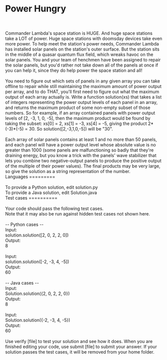 Power Hungry
============
<br>
<br>Commander Lambda's space station is HUGE. And huge space stations take a LOT of power. Huge space stations with doomsday devices take even more power. To help meet the station's power needs, Commander Lambda has installed solar panels on the station's outer surface. But the station sits in the middle of a quasar quantum flux field, which wreaks havoc on the solar panels. You and your team of henchmen have been assigned to repair the solar panels, but you'd rather not take down all of the panels at once if you can help it, since they do help power the space station and all!
<br>
<br>You need to figure out which sets of panels in any given array you can take offline to repair while still maintaining the maximum amount of power output per array, and to do THAT, you'll first need to figure out what the maximum output of each array actually is. Write a function solution(xs) that takes a list of integers representing the power output levels of each panel in an array, and returns the maximum product of some non-empty subset of those numbers. So for example, if an array contained panels with power output levels of [2, -3, 1, 0, -5], then the maximum product would be found by taking the subset: xs[0] = 2, xs[1] = -3, xs[4] = -5, giving the product 2*(-3)*(-5) = 30.  So solution([2,-3,1,0,-5]) will be "30".
<br>
<br>Each array of solar panels contains at least 1 and no more than 50 panels, and each panel will have a power output level whose absolute value is no greater than 1000 (some panels are malfunctioning so badly that they're draining energy, but you know a trick with the panels' wave stabilizer that lets you combine two negative-output panels to produce the positive output of the multiple of their power values). The final products may be very large, so give the solution as a string representation of the number.
<br>
Languages
=========
<br>
<br>To provide a Python solution, edit solution.py
<br>To provide a Java solution, edit Solution.java
<br>
Test cases
==========
<br>
<br>Your code should pass the following test cases.
<br>Note that it may also be run against hidden test cases not shown here.
<br>
<br>-- Python cases --
<br>Input:
<br>solution.solution([2, 0, 2, 2, 0])
<br>Output:
<br>    8
<br>
<br>Input:
<br>solution.solution([-2, -3, 4, -5])
<br>Output:
<br>    60
<br>
<br>-- Java cases --
<br>Input:
<br>Solution.solution({2, 0, 2, 2, 0})
<br>Output:
<br>    8
<br>
<br>Input:
<br>Solution.solution({-2, -3, 4, -5})
<br>Output:
<br>    60
<br>
<br>Use verify [file] to test your solution and see how it does. When you are finished editing your code, use submit [file] to submit your answer. If your solution passes the test cases, it will be removed from your home folder.
<br>